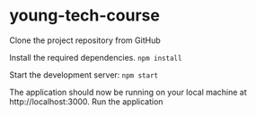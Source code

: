 # young-tech-course
Clone the project repository from GitHub

Install the required dependencies.
`npm install`

Start the development server:
`npm start`

The application should now be running on your local machine at http://localhost:3000.
Run the application
